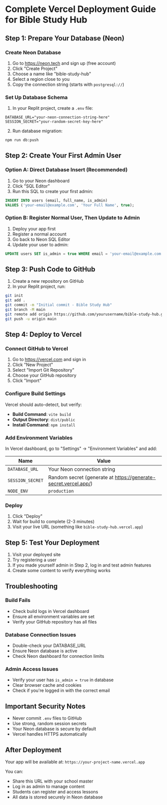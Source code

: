 # Complete Vercel Deployment Guide for Bible Study Hub

## Step 1: Prepare Your Database (Neon)

### Create Neon Database
1. Go to https://neon.tech and sign up (free account)
2. Click "Create Project"
3. Choose a name like "bible-study-hub"
4. Select a region close to you
5. Copy the connection string (starts with `postgresql://`)

### Set Up Database Schema
1. In your Replit project, create a `.env` file:
```
DATABASE_URL="your-neon-connection-string-here"
SESSION_SECRET="your-random-secret-key-here"
```

2. Run database migration:
```bash
npm run db:push
```

## Step 2: Create Your First Admin User

### Option A: Direct Database Insert (Recommended)
1. Go to your Neon dashboard
2. Click "SQL Editor"
3. Run this SQL to create your first admin:
```sql
INSERT INTO users (email, full_name, is_admin) 
VALUES ('your-email@example.com', 'Your Full Name', true);
```

### Option B: Register Normal User, Then Update to Admin
1. Deploy your app first
2. Register a normal account
3. Go back to Neon SQL Editor
4. Update your user to admin:
```sql
UPDATE users SET is_admin = true WHERE email = 'your-email@example.com';
```

## Step 3: Push Code to GitHub

1. Create a new repository on GitHub
2. In your Replit project, run:
```bash
git init
git add .
git commit -m "Initial commit - Bible Study Hub"
git branch -M main
git remote add origin https://github.com/yourusername/bible-study-hub.git
git push -u origin main
```

## Step 4: Deploy to Vercel

### Connect GitHub to Vercel
1. Go to https://vercel.com and sign in
2. Click "New Project"
3. Select "Import Git Repository"
4. Choose your GitHub repository
5. Click "Import"

### Configure Build Settings
Vercel should auto-detect, but verify:
- **Build Command**: `vite build`
- **Output Directory**: `dist/public`
- **Install Command**: `npm install`

### Add Environment Variables
In Vercel dashboard, go to "Settings" → "Environment Variables" and add:

| Name | Value |
|------|-------|
| `DATABASE_URL` | Your Neon connection string |
| `SESSION_SECRET` | Random secret (generate at https://generate-secret.vercel.app/) |
| `NODE_ENV` | `production` |

### Deploy
1. Click "Deploy"
2. Wait for build to complete (2-3 minutes)
3. Visit your live URL (something like `bible-study-hub.vercel.app`)

## Step 5: Test Your Deployment

1. Visit your deployed site
2. Try registering a user
3. If you made yourself admin in Step 2, log in and test admin features
4. Create some content to verify everything works

## Troubleshooting

### Build Fails
- Check build logs in Vercel dashboard
- Ensure all environment variables are set
- Verify your GitHub repository has all files

### Database Connection Issues
- Double-check your DATABASE_URL
- Ensure Neon database is active
- Check Neon dashboard for connection limits

### Admin Access Issues
- Verify your user has `is_admin = true` in database
- Clear browser cache and cookies
- Check if you're logged in with the correct email

## Important Security Notes

- Never commit `.env` files to GitHub
- Use strong, random session secrets
- Your Neon database is secure by default
- Vercel handles HTTPS automatically

## After Deployment

Your app will be available at: `https://your-project-name.vercel.app`

You can:
- Share this URL with your school master
- Log in as admin to manage content
- Students can register and access lessons
- All data is stored securely in Neon database